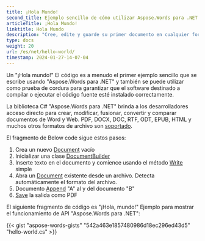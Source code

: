```yaml
---
title: ¡Hola Mundo!
second_title: Ejemplo sencillo de cómo utilizar Aspose.Words para .NET
articleTitle: ¡Hola Mundo!
linktitle: Hola Mundo
description: "Cree, edite y guarde su primer documento en cualquier formato compatible utilizando Aspose.Words para .NET para experimentar su simplicidad y potencia en C#."
type: docs
weight: 20
url: /es/net/hello-world/
timestamp: 2024-01-27-14-07-04
---
```


Un "¡Hola mundo!" El código es a menudo el primer ejemplo sencillo que se escribe usando "Aspose.Words para .NET" y también se puede utilizar como prueba de cordura para garantizar que el software destinado a compilar o ejecutar el código fuente esté instalado correctamente.

La biblioteca C# "Aspose.Words para .NET" brinda a los desarrolladores acceso directo para crear, modificar, fusionar, convertir y comparar documentos de Word y Web. PDF, DOCX, DOC, RTF, ODT, EPUB, HTML y muchos otros formatos de archivo son [soportado](/words/net/supported-document-formats/).

El fragmento de Below code sigue estos pasos:

1. Crea un nuevo [Document](https://reference.aspose.com/words/es/net/aspose.words/document) vacío
1. Inicializar una clase [DocumentBuilder](https://reference.aspose.com/words/es/net/aspose.words/documentbuilder/)
1. Inserte texto en el documento y comience usando el método [Write](https://reference.aspose.com/words/es/net/aspose.words/documentbuilder/write/) simple
1. Abra un [Document](https://reference.aspose.com/words/es/net/aspose.words/document/document/) existente desde un archivo. Detecta automáticamente el formato del archivo.
1. Documento [Append](https://reference.aspose.com/words/es/net/aspose.words/document/appenddocument/) "A" al y del documento "B"
1. [Save](https://reference.aspose.com/words/es/net/aspose.words/document/save/) la salida como PDF

El siguiente fragmento de código es "¡Hola, mundo!" Ejemplo para mostrar el funcionamiento de API "Aspose.Words para .NET":

{{< gist "aspose-words-gists" "542a463e1857480986d18ec296ed43d5" "hello-world.cs" >}}

